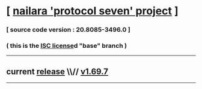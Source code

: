 
# [ [nailara 'protocol seven' project](http://nailara.network/) ]

### [ source code version : 20.8085-3496.0 ]

### ( this is the [ISC license](license)d "base" branch )
---
## current [release](https://github.com/taekiten/nailara/releases) \\\\// [v1.69.7](https://github.com/taekiten/nailara/releases/tag/v1.69.7)
---
